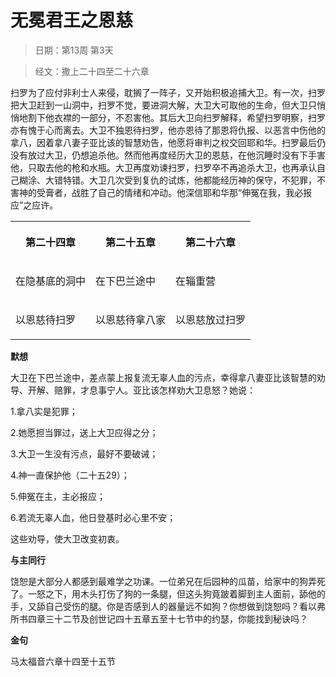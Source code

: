 # 无冕君王之恩慈 

> 日期：第13周 第3天

> 经文：撒上二十四至二十六章

扫罗为了应付非利士人来侵，耽搁了一阵子，又开始积极追捕大卫。有一次，扫罗把大卫赶到一山洞中，扫罗不觉，要进洞大解，大卫大可取他的生命，但大卫只悄悄地割下他衣襟的一部分，不忍害他。其后大卫向扫罗解释，希望扫罗明察，扫罗亦有愧于心而离去。大卫不独恩待扫罗，他亦恩待了那恩将仇报、以恶言中伤他的拿八，因着拿八妻子亚比该的智慧劝告，他愿将审判之权交回耶和华。扫罗最后仍没有放过大卫，仍想追杀他。然而他再度经历大卫的恩慈，在他沉睡时没有下手害他，只取去他的枪和水瓶。大卫再度劝谏扫罗，扫罗卒不再追杀大卫，也再承认自己糊涂、大错特错。大卫几次受到复仇的试炼，他都能经历神的保守，不犯罪，不害神的受膏者，战胜了自己的情绪和冲动。他深信耶和华那“伸冤在我，我必报应”之应许。

<table>
 <tbody>
  <tr>
   <th><p>第二十四章</p></th>
   <th><p>第二十五章</p></th>
   <th><p>第二十六章</p></th>
  </tr>
  <tr>
   <td><p>在隐基底的洞中</p></td>
   <td><p>在下巴兰途中</p></td>
   <td><p>在辎重营</p></td>
  </tr>
  <tr>
   <td><p>以恩慈待扫罗</p></td>
   <td><p>以恩慈待拿八家</p></td>
   <td><p>以恩慈放过扫罗</p></td>
  </tr>
 </tbody>
</table>

**默想**

大卫在下巴兰途中，差点蒙上报复流无辜人血的污点，幸得拿八妻亚比该智慧的劝导、开解、赔罪，才息事宁人。亚比该怎样劝大卫息怒？她说：

1.拿八实是犯罪；

2.她愿担当罪过，送上大卫应得之分；

3.大卫一生没有污点，最好不要破诫；

4.神一直保护他（二十五29）；

5.伸冤在主，主必报应；

6.若流无辜人血，他日登基时必心里不安；

这些劝导，使大卫改变初衷。

**与主同行**

饶恕是大部分人都感到最难学之功课。一位弟兄在后园种的瓜苗，给家中的狗弄死了。一怒之下，用木头打伤了狗的一条腿，但这头狗竟跛着脚到主人面前，舔他的手，又舔自己受伤的腿。你是否感到人的器量远不如狗？你想做到饶恕吗？看以弗所书四章三十二节及创世记四十五章五至十七节中的约瑟，你能找到秘诀吗？

**金句**

马太福音六章十四至十五节



